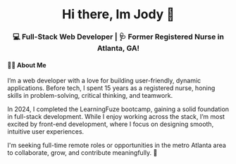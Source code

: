<h1 align="center">Hi there, Im Jody 👋</h1>

<h3 align="center">💻 Full-Stack Web Developer  | 🩺 Former Registered Nurse in Atlanta, GA!</h3>

<h4>👨‍💻 About Me</h4>
I’m a web developer with a love for building user-friendly, dynamic applications. Before tech, I spent 15 years as a registered nurse, honing skills in problem-solving, critical thinking, and teamwork.

In 2024, I completed the LearningFuze bootcamp, gaining a solid foundation in full-stack development. While I enjoy working across the stack, I’m most excited by front-end development, where I focus on designing smooth, intuitive user experiences.

I'm seeking full-time remote roles or opportunities in the metro Atlanta area to collaborate, grow, and contribute meaningfully. 🚀

<!--
**jclark-14/jclark-14** is a ✨ _special_ ✨ repository because its `README.md` (this file) appears on your GitHub profile.

Here are some ideas to get you started:

- 🔭 I’m currently working on ...
- 🌱 I’m currently learning ...
- 👯 I’m looking to collaborate on ...
- 🤔 I’m looking for help with ...
- 💬 Ask me about ...
- 📫 How to reach me: ...
- 😄 Pronouns: ...
- ⚡ Fun fact: ...
-->
